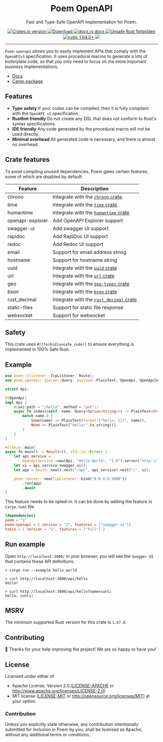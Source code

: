 <h1 align="center">Poem OpenAPI</h1>

<p align="center">Fast and Type-Safe OpenAPI implementation for Poem.</p>
<div align="center">
  <!-- Crates version -->
  <a href="https://crates.io/crates/poem-openapi">
    <img src="https://img.shields.io/crates/v/poem-openapi.svg?style=flat-square"
    alt="Crates.io version" />
  </a>
  <!-- Downloads -->
  <a href="https://crates.io/crates/poem-openapi">
    <img src="https://img.shields.io/crates/d/poem-openapi.svg?style=flat-square"
      alt="Download" />
  </a>
  <!-- docs.rs docs -->
  <a href="https://docs.rs/poem-openapi">
    <img src="https://img.shields.io/badge/docs-latest-blue.svg?style=flat-square"
      alt="docs.rs docs" />
  </a>
  <a href="https://github.com/rust-secure-code/safety-dance/">
    <img src="https://img.shields.io/badge/unsafe-forbidden-success.svg?style=flat-square"
      alt="Unsafe Rust forbidden" />
  </a>
  <a href="https://blog.rust-lang.org/2022/09/22/Rust-1.64.0.html">
    <img src="https://img.shields.io/badge/rustc-1.64.0+-ab6000.svg"
      alt="rustc 1.64.0+" />
  </a>
  <a href="https://discord.gg/qWWNxwasb7">
    <img src="https://img.shields.io/discord/932986985604333638.svg?label=&logo=discord&logoColor=ffffff&color=7389D8&labelColor=6A7EC2" />
  </a>
</div>

***

`Poem-openapi` allows you to easily implement APIs that comply with the `OpenAPIv3` specification.
It uses procedural macros to generate a lots of boilerplate code, so that you only need to focus on the more 
important business implementations.

* [Docs](https://docs.rs/poem-openapi)
* [Cargo package](https://crates.io/crates/poem-openapi)

## Features

* **Type safety** If your codes can be compiled, then it is fully compliant with the `OpenAPI v3` specification.
* **Rustfmt friendly** Do not create any DSL that does not conform to Rust's syntax specifications.
* **IDE friendly** Any code generated by the procedural macro will not be used directly.
* **Minimal overhead** All generated code is necessary, and there is almost no overhead.

## Crate features

To avoid compiling unused dependencies, Poem gates certain features, some of which are disabled by default:

| Feature          | Description                                                                      |
|------------------|----------------------------------------------------------------------------------|
| chrono           | Integrate with the [`chrono` crate](https://crates.io/crates/chrono).            |
| time             | Integrate with the [`time` crate](https://crates.io/crates/time).                |
| humantime        | Integrate with the [`humantime` crate](https://crates.io/crates/humantime)       |
| openapi-explorer | Add OpenAPI Explorer support                                                     |
| swagger-ui       | Add swagger UI support                                                           |
| rapidoc          | Add RapiDoc UI support                                                           |
| redoc            | Add Redoc UI support                                                             |
| email            | Support for email address string                                                 |
| hostname         | Support for hostname string                                                      |
| uuid             | Integrate with the [`uuid` crate](https://crates.io/crates/uuid)                 |
| url              | Integrate with the [`url` crate](https://crates.io/crates/url)                   |
| geo              | Integrate with the [`geo-types` crate](https://crates.io/crates/geo-types)       |
| bson             | Integrate with the [`bson` crate](https://crates.io/crates/bson)                 |
| rust_decimal     | Integrate with the [`rust_decimal` crate](https://crates.io/crates/rust_decimal) |
| static-files     | Support for static file response                                                 |
| websocket        | Support for websocket                                                            |

## Safety

This crate uses `#![forbid(unsafe_code)]` to ensure everything is implemented in 100% Safe Rust.

## Example

```rust
use poem::{listener::TcpListener, Route};
use poem_openapi::{param::Query, payload::PlainText, OpenApi, OpenApiService};

struct Api;

#[OpenApi]
impl Api {
    #[oai(path = "/hello", method = "get")]
    async fn index(&self, name: Query<Option<String>>) -> PlainText<String> {
        match name.0 {
            Some(name) => PlainText(format!("hello, {}!", name)),
            None => PlainText("hello!".to_string()),
        }
    }
}

#[tokio::main]
async fn main() -> Result<(), std::io::Error> {
    let api_service =
        OpenApiService::new(Api, "Hello World", "1.0").server("http://localhost:3000/api");
    let ui = api_service.swagger_ui();
    let app = Route::new().nest("/api", api_service).nest("/", ui);

    poem::Server::new(TcpListener::bind("0.0.0.0:3000"))
        .run(app)
        .await
}
```

This feature needs to be opted-in. It can be done by adding the feature in `Cargo.toml` file
```toml filename=Cargo.toml
[dependencies]
poem = "1"
poem-openapi = { version = "2", features = ["swagger-ui"]}
tokio = { version = "1", features = ["full"] }
```

## Run example

Open `http://localhost:3000/` in your browser, you will see the `Swagger UI` that contains these API definitions.

```shell
> cargo run --example hello_world

> curl http://localhost:3000/api/hello
hello!

> curl http://localhost:3000/api/hello?name=sunli
hello, sunli!        
```

## MSRV

The minimum supported Rust version for this crate is `1.67.0`.

## Contributing

:balloon: Thanks for your help improving the project! We are so happy to have you!


## License

Licensed under either of

* Apache License, Version 2.0,([LICENSE-APACHE](./LICENSE-APACHE) or http://www.apache.org/licenses/LICENSE-2.0)
* MIT license ([LICENSE-MIT](./LICENSE-MIT) or http://opensource.org/licenses/MIT)
  at your option.

### Contribution

Unless you explicitly state otherwise, any contribution intentionally submitted for inclusion in Poem by you, shall be licensed as Apache, without any additional terms or conditions.
